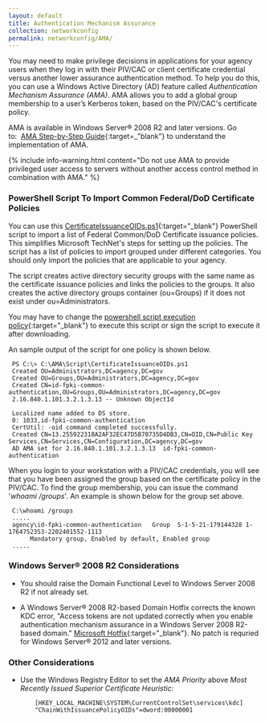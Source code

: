 ```yaml
---
layout: default
title: Authentication Mechanism Assurance
collection: networkconfig
permalink: networkconfig/AMA/
---
```


You may need to make privilege decisions in applications for your agency users when they log in with their PIV/CAC or client certificate credential versus another lower assurance authentication method. To help you do this, you can use a Windows Active Directory (AD) feature called _Authentication Mechanism Assurance (AMA)_. AMA allows you to add a global group membership to a user’s Kerberos token, based on the PIV/CAC's certificate policy.

AMA is available in Windows Server® 2008 R2 and later versions. Go to:&nbsp;&nbsp;[AMA Step-by-Step Guide](https://technet.microsoft.com/en-us/library/dd378897(v=WS.10).aspx){:target=_"blank"} to understand the implementation of AMA.

{% include info-warning.html content="Do not use AMA to provide privileged user access to servers without another access control method in combination with AMA." %}

### PowerShell Script To Import Common Federal/DoD Certificate Policies
You can use this [CertificateIssuanceOIDs.ps1](https://github.com/GSA/ficam-scripts-public/tree/master/_ama){:target="_blank"} PowerShell script to import a list of Federal Common/DoD Certificate issuance policies. This simplifies Microsoft TechNet's steps for setting up the policies. The script has a list of policies to import grouped under different categories. You should only import the policies that are applicable to your agency. 

The script creates active directory security groups with the same name as the certificate issuance policies and links the policies to the groups. It also creates the active directory groups container (ou=Groups) if it does not exist under ou=Administrators.

You may have to change the [powershell script execution policy](https://docs.microsoft.com/en-us/powershell/module/microsoft.powershell.core/about/about_execution_policies?view=powershell-5.1&viewFallbackFrom=powershell-Microsoft.PowerShell.Core){:target="_blank"} to execute this script or sign the script to execute it after downloading.

An sample output of the script for one policy is shown below.

     PS C:\> C:\AMA\Script\CertificateIssuanceOIDs.ps1
     Created OU=Administrators,DC=agency,DC=gov
     Created OU=Groups,OU=Administrators,DC=agency,DC=gov
     Created CN=id-fpki-common-authentication,OU=Groups,OU=Administrators,DC=agency,DC=gov
     2.16.840.1.101.3.2.1.3.13 -- Unknown ObjectId

     Localized name added to DS store.
     0: 1033,id-fpki-common-authentication
     CertUtil: -oid command completed successfully.
     Created CN=13.255922318A2AF32EC47D5B70735D4DB3,CN=OID,CN=Public Key Services,CN=Services,CN=Configuration,DC=agency,DC=gov
     AD AMA set for 2.16.840.1.101.3.2.1.3.13  id-fpki-common-authentication

When you login to your workstation with a PIV/CAC credentials, you will see that you have been assigned the group based on the certificate policy in the PIV/CAC. To find the group membership, you can issue the command '_whoami /groups_'. An example is shown below for the group set above.

     C:\whoami /groups
     .....
     agency\id-fpki-common-authentication   Group  S-1-5-21-179144328 1-1764752353-2202401552-1113 
          Mandatory group, Enabled by default, Enabled group
     .....

### Windows Server® 2008 R2 Considerations
* You should raise the Domain Functional Level to Windows Server 2008 R2 if not already set.

* A Windows Server® 2008 R2-based Domain Hotfix corrects the known KDC error, "Access tokens are not updated correctly when you enable authentication mechanism assurance in a Windows Server 2008 R2-based domain." [Microsoft Hotfix](http://support.microsoft.com/kb/2771254){:target="_blank"}. No patch is requried for Windows Server® 2012 and later versions.

### Other Considerations

* Use the Windows Registry Editor to set the _AMA Priority_ above _Most Recently Issued Superior Certificate Heuristic_:

          [HKEY_LOCAL_MACHINE\SYSTEM\CurrentControlSet\services\kdc]
          "ChainWithIssuancePolicyOIDs"=dword:00000001

